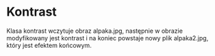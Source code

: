 # Kontrast
Klasa kontrast wczytuje obraz alpaka.jpg, następnie w obrazie modyfikowany jest kontrast i na koniec powstaje nowy plik alpaka2.jpg, który jest efektem końcowym.
